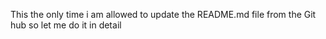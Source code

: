 This the only time i am allowed to update the README.md file from the Git hub so let me do it in detail
